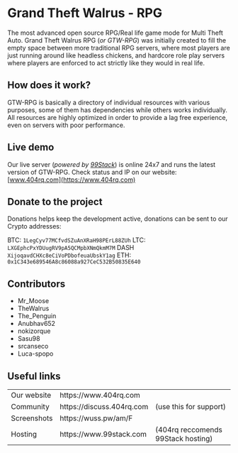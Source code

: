 # Grand Theft Walrus - RPG
The most advanced open source RPG/Real life game mode for Multi Theft Auto. Grand Theft Walrus RPG (*or GTW-RPG*) was initially created to fill the empty space between more traditional RPG servers, where most players are just running around like headless chickens, and hardcore role play servers where players are enforced to act strictly like they would in real life.

## How does it work?
GTW-RPG is basically a directory of individual resources with various purposes, some of them has dependencies while others works individually. All resources are highly optimized in order to provide a lag free experience, even on servers with poor performance. 

## Live demo
Our live server (*powered by [99Stack](https://www.99stack.com)*) is online 24x7 and runs the latest version of GTW-RPG. 
Check status and IP on our website: [www.404rq.com](https://www.404rq.com)

## Donate to the project
Donations helps keep the development active, donations can be sent to our Crypto addresses:

BTC: `1LegCyv77MCfvdSZuAnXRaH98PErL88ZUh`
LTC: `LXGEphcPxYDUugRV9pA5QCMpbXNmQkmM7M`
DASH `XijoqavdCHXc8eCiVoPDbofeuaUbskY1ag`
ETH: `0x1C343e689546A8c86088a927CeC532B50835E640`

## Contributors
* Mr_Moose
* TheWalrus
* The_Penguin
* Anubhav652
* nokizorque
* Sasu98
* srcanseco
* Luca-spopo

## Useful links
<table><tr><td>Our website</td><td>https://www.404rq.com</td><td></td></tr>
<tr><td>Community</td><td>https://discuss.404rq.com</td><td>(use this for support)</td></tr>
<tr><td>Screenshots</td><td>https://wuss.pw/am/F</td><td></td></tr>
<tr><td>Hosting</td><td>https://www.99stack.com</td><td>(404rq reccomends 99Stack hosting)</td></tr>
</table>
